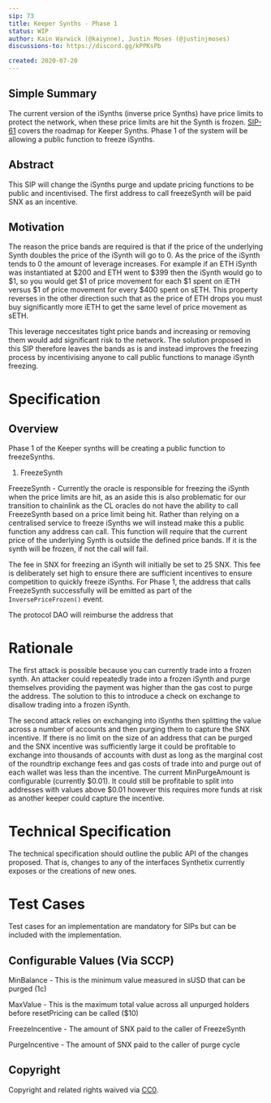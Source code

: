 ```yaml
---
sip: 73
title: Keeper Synths - Phase 1
status: WIP
author: Kain Warwick (@kaiynne), Justin Moses (@justinjmoses)
discussions-to: https://discord.gg/kPPKsPb

created: 2020-07-20
---
```


## Simple Summary
The current version of the iSynths (inverse price Synths) have price limits to protect the network, when these price limits are hit the Synth is frozen. [SIP-61](./sip-61/md) covers the roadmap for Keeper Synths. Phase 1 of the system will be allowing a public function to freeze iSynths.

## Abstract
This SIP will change the iSynths purge and update pricing functions to be public and incentivised. The first address to call freezeSynth will be paid SNX as an incentive.

## Motivation
The reason the price bands are required is that if the price of the underlying Synth doubles the price of the iSynth will go to 0. As the price of the iSynth tends to 0 the amount of leverage increases. For example if an ETH iSynth was instantiated at $200 and ETH went to $399 then the iSynth would go to $1, so you would get $1 of price movement for each $1 spent on iETH versus $1 of price movement for every $400 spent on sETH. This property reverses in the other direction such that as the price of ETH drops you must buy significantly more iETH to get the same level of price movement as sETH.

This leverage neccesitates tight price bands and increasing or removing them would add significant risk to the network. The solution proposed in this SIP therefore leaves the bands as is and instead improves the freezing process by incentivising anyone to call public functions to manage iSynth freezing.

# Specification

## Overview
Phase 1 of the Keeper synths will be creating a public function to freezeSynths.

1. FreezeSynth

FreezeSynth - Currently the oracle is responsible for freezing the iSynth when the price limits are hit, as an aside this is also problematic for our transition to chainlink as the CL oracles do not have the ability to call FreezeSynth based on a price limit being hit. Rather than relying on a centralised service to freeze iSynths we will instead make this a public function any address can call. This function will require that the current price of the underlying Synth is outside the defined price bands. If it is the synth will be frozen, if not the call will fail.

The fee in SNX for freezing an iSynth will initially be set to 25 SNX. This fee is deliberately set high to ensure there are sufficient incentives to ensure competition to quickly freeze iSynths. For Phase 1, the address that calls FreezeSynth successfully will be emitted as part of the `InversePriceFrozen()` event.

The protocol DAO will reimburse the address that

# Rationale
The first attack is possible because you can currently trade into a frozen synth. An attacker could repeatedly trade into a frozen iSynth and purge themselves providing the payment was higher than the gas cost to purge the address. The solution to this to introduce a check on exchange to disallow trading into a frozen iSynth.

The second attack relies on exchanging into iSynths then splitting the value across a number of accounts and then purging them to capture the SNX incentive. If there is no limit on the size of an address that can be purged and the SNX incentive was sufficiently large it could be profitable to exchange into thousands of accounts with dust as long as the marginal cost of the roundtrip exchange fees and gas costs of trade into and purge out of each wallet was less than the incentive. The current MinPurgeAmount is configurable (currently $0.01). It could still be profitable to split into addresses with values above $0.01 however this requires more funds at risk as another keeper could capture the incentive.

# Technical Specification
<!--The technical specification should describe the syntax and semantics of any new feature.-->
The technical specification should outline the public API of the changes proposed. That is, changes to any of the interfaces Synthetix currently exposes or the creations of new ones.

# Test Cases
<!--Test cases for an implementation are mandatory for SIPs but can be included with the implementation..-->
Test cases for an implementation are mandatory for SIPs but can be included with the implementation.

## Configurable Values (Via SCCP)
MinBalance - This is the minimum value measured in sUSD that can be purged (1c)

MaxValue - This is the maximum total value across all unpurged holders before resetPricing can be called ($10)

FreezeIncentive - The amount of SNX paid to the caller of FreezeSynth

PurgeIncentive - The amount of SNX paid to the caller of purge cycle

## Copyright
Copyright and related rights waived via [CC0](https://creativecommons.org/publicdomain/zero/1.0/).

